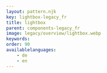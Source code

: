 ```yaml
---
layout: pattern.njk
key: lightbox-legacy_fr
title: lightbox
parent: components-legacy_fr
image: legacy/overview/lightbox.webp
keywords: 
order: 90
availablelanguages: 
    - de
    - en
---
```


